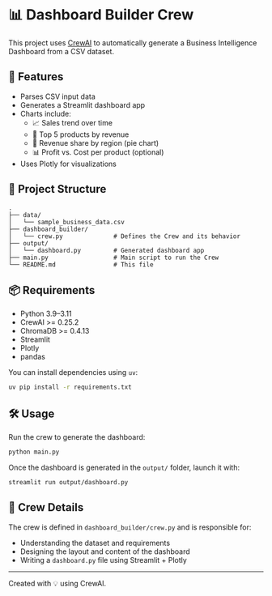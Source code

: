 
# 📊 Dashboard Builder Crew

This project uses [CrewAI](https://github.com/joaomdmoura/crewAI) to automatically generate a Business Intelligence Dashboard from a CSV dataset.

## 🚀 Features

- Parses CSV input data
- Generates a Streamlit dashboard app
- Charts include:
  - 📈 Sales trend over time
  - 🥇 Top 5 products by revenue
  - 🧭 Revenue share by region (pie chart)
  - 📊 Profit vs. Cost per product (optional)
- Uses Plotly for visualizations

## 📂 Project Structure

```
.
├── data/
│   └── sample_business_data.csv
├── dashboard_builder/
│   └── crew.py              # Defines the Crew and its behavior
├── output/
│   └── dashboard.py         # Generated dashboard app
├── main.py                  # Main script to run the Crew
└── README.md                # This file
```

## 📦 Requirements

- Python 3.9–3.11
- CrewAI >= 0.25.2
- ChromaDB >= 0.4.13
- Streamlit
- Plotly
- pandas

You can install dependencies using `uv`:
```bash
uv pip install -r requirements.txt
```

## 🛠️ Usage

Run the crew to generate the dashboard:

```bash
python main.py
```

Once the dashboard is generated in the `output/` folder, launch it with:

```bash
streamlit run output/dashboard.py
```

## 🧠 Crew Details

The crew is defined in `dashboard_builder/crew.py` and is responsible for:

- Understanding the dataset and requirements
- Designing the layout and content of the dashboard
- Writing a `dashboard.py` file using Streamlit + Plotly

---

Created with 💡 using CrewAI.
